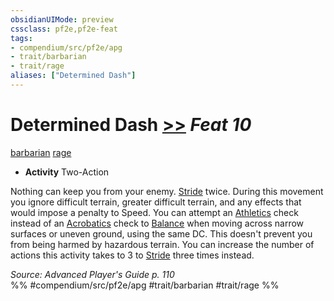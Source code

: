 ```yaml
---
obsidianUIMode: preview
cssclass: pf2e,pf2e-feat
tags:
- compendium/src/pf2e/apg
- trait/barbarian
- trait/rage
aliases: ["Determined Dash"]
---
```

# Determined Dash  [>>](/rules/core-rulebook/chapter-9-playing-the-game.md#Actions "Two-Action") *Feat 10*  
[barbarian](/rules/traits/barbarian.md)  [rage](/rules/traits/rage.md)  

- **Activity** Two-Action

Nothing can keep you from your enemy. [Stride](/rules/actions/stride.md) twice. During this movement you ignore difficult terrain, greater difficult terrain, and any effects that would impose a penalty to Speed. You can attempt an [Athletics](/compendium/skills.md#Athletics) check instead of an [Acrobatics](/compendium/skills.md#Acrobatics) check to [Balance](/rules/actions/balance.md) when moving across narrow surfaces or uneven ground, using the same DC. This doesn't prevent you from being harmed by hazardous terrain. You can increase the number of actions this activity takes to 3 to [Stride](/rules/actions/stride.md) three times instead.

*Source: Advanced Player's Guide p. 110*  
%% #compendium/src/pf2e/apg #trait/barbarian #trait/rage %%